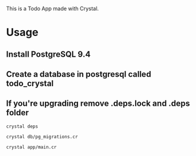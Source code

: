 This is a Todo App made with Crystal.

# Usage

## Install PostgreSQL 9.4
## Create a database in postgresql called todo_crystal

## If you're upgrading remove .deps.lock and .deps folder

```
crystal deps
```

```
crystal db/pg_migrations.cr
```

```
crystal app/main.cr
```
